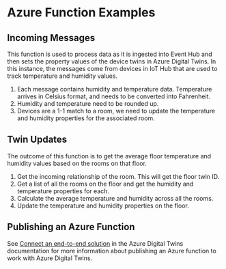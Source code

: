 # Azure Function Examples

## Incoming Messages

This function is used to process data as it is ingested into Event Hub and then sets the property values of the device twins in Azure Digital Twins. In this instance, the messages come from devices in IoT Hub that are used to track temperature and humidity values.

1. Each message contains humidity and temperature data. Temperature arrives in Celsius format, and needs to be converted into Fahrenheit.
2. Humidity and temperature need to be rounded up.
3. Devices are a 1-1 match to a room, we need to update the temperature and humidity properties for the associated room.

## Twin Updates

The outcome of this function is to get the average floor temperature and humidity values based on the rooms on that floor.
 
1. Get the incoming relationship of the room. This will get the floor twin ID.
2. Get a list of all the rooms on the floor and get the humidity and temperature properties for each.
3. Calculate the average temperature and humidity across all the rooms.
4. Update the temperature and humidity properties on the floor.

## Publishing an Azure Function

See [Connect an end-to-end solution](https://docs.microsoft.com/azure/digital-twins/tutorial-end-to-end#set-up-the-sample-function-app) in the Azure Digital Twins documentation for more information about publishing an Azure function to work with Azure Digital Twins.
